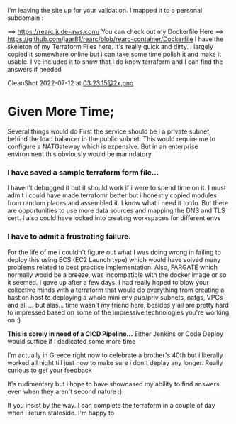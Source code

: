 I'm leaving the site up for your validation. I mapped it to a personal subdomain :

==>  https://rearc.jude-aws.com/
You can check out my Dockerfile Here ==> https://github.com/jaar81/rearc/blob/rearc-container/Dockerfile
I have the skeleton of my Terraform Files here. It's really quick and dirty. I largely copied it somewhere online but i can take some time polish it and make it usable. I've included it to show that I do know terraform and I can find the answers if needed

CleanShot 2022-07-12 at 03.23.15@2x.png

# Given More Time;
Several things would do 
First the service should be i a private subnet, behind the load balancer in the public subnet. This would require me to configure a NATGateway which is expensive. But in an enterprise environment this obviously would be manndatory

### I have saved a sample terraform form file...
I haven't debugged it but it should work if i were to spend time on it. I must admit i could have made terrafomr better but i honestly copied modules from random places and assembled it. I know what i need it to do. 
But there are opportunities to use more data sources and mapping the DNS and  TLS cert. 
I also could have looked into creating workspaces for different envs 

### I have to admit a frustrating failure.
For the life of me i couldn't figure out what I was doing wrong in failing to deploy this using ECS (EC2 Launch type) which would have solved many problems related to best practice implementation. 
Also, FARGATE which normally would be a breeze, was incompatible with the docker image or so it seemed. I gave up after a few days. I had really hoped to blow your collective minds with a terraform that would do everything from creating a bastion host to deploying a whole mini env pub/priv subnets, natgs, VPCs and all ... but alas... time wasn't my friend here, besides y'all are pretty hard to impressed based on some of the impressive technologies you're working on :)

**This is sorely in need of a CICD Pipeline...**  Either Jenkins or Code Deploy would suffice if I dedicated some more time

I'm actually in Greece right now to celebrate a brother's 40th but i literally worked all night till just now to make sure i don't deplay any longer. Really curious to get your feedback

It's rudimentary but i hope to have showcased my ability to find answers even when they aren't second nature :) 

If you insist by the way. I can complete the terraform in a couple of day when i return stateside. I'm happy to 